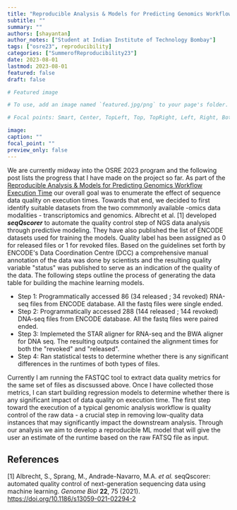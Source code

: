 ```yaml
---
title: "Reproducible Analysis & Models for Predicting Genomics Workflow Execution Time (Midterm Blog Post)"
subtitle: ""
summary: ""
authors: [shayantan]
author_notes: ["Student at Indian Institute of Technology Bombay"]
tags: ["osre23", reproducibility]
categories: ["SummerofReproducibility23"]
date: 2023-08-01 
lastmod: 2023-08-01
featured: false
draft: false

# Featured image

# To use, add an image named `featured.jpg/png` to your page's folder.

# Focal points: Smart, Center, TopLeft, Top, TopRight, Left, Right, BottomLeft, Bottom, BottomRight.

image:
caption: ""
focal_point: ""
preview_only: false
---
```



We are currently midway into the OSRE 2023 program and the following post lists the progress that I have made on the project so far.
As part of the [Reproducible Analysis & Models for Predicting Genomics Workflow Execution Time](/project/osre23/uga/genomicswfmodels/) our overall goal was to enumerate the effect of sequence data quality on execution times. Towards that end, we decided to first identify suitable datasets from the two commmonly available -omics data modalities - transcriptomics and genomics. Albrecht et al. [1] developed ***seqQscorer*** to automate the quality control step of NGS data analysis through predictive modeling. They have also published the list of ENCODE datasets used for training the models. Quality label has been assigned as 0 for released files or 1 for revoked files. Based on the guidelines set forth by ENCODE's Data Coordination Centre (DCC) a comprehensive manual annotation of the data was done by scientists and the resulting quality variable "status" was published to serve as an indication of the quality of the data. The following steps outline the process of generating the data table for building the machine learning models. 
* Step 1: Programmatically accessed 86 (34 released ; 34 revoked) RNA-seq files from ENCODE database. All the fastq files were single ended.
* Step 2: Programmatically accessed 288 (144 released ; 144 revoked) DNA-seq files from ENCODE database. All the fastq files were paired ended.
* Step 3: Implemeted the STAR aligner for RNA-seq and the BWA aligner for DNA seq. The resulting outputs contained the alignment times for both the "revoked" and "released". 
* Step 4: Ran statistical tests to determine whether there is any significant differences in the runtimes of both types of files.

Currently I am running the FASTQC tool to extract data quality metrics for the same set of files as discsussed above. Once I have collected those metrics, I can start building regression models to determine whether there is any significant impact of data quality on execution time. The first step toward the execution of a typical genomic analysis workflow is quality control of the raw data - a crucial step in removing low-quality data instances that may significantly impact the downstream analysis. Through our analysis we aim to develop a reproducible ML model that will give the user an estimate of the runtime based on the raw FATSQ file as input.  

## References
[1] Albrecht, S., Sprang, M., Andrade-Navarro, M.A. _et al._ seqQscorer: automated quality control of next-generation sequencing data using machine learning. _Genome Biol_  **22**, 75 (2021). https://doi.org/10.1186/s13059-021-02294-2

